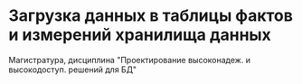 # Загрузка данных в таблицы фактов и измерений хранилища данных
Магистратура, дисциплина "Проектирование высоконадеж. и высокодоступ. решений для БД"
